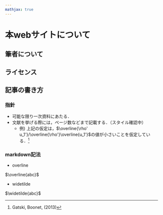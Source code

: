 ```yaml
---
mathjax: true
---
```


# 本webサイトについて

## 筆者について

## ライセンス

## 記事の書き方

### 指針

- 可能な限り一次資料にあたる．
- 文献を挙げる際には，ページ数などまで記載する．（スタイル確認中）
  - 例) 上記の仮定は，$\overline{\rho' u_1'}/\overline{\rho'}\overline{u_1'}$の値が小さいことを仮定している．[^gatski]

[^gatski]:Gatski, Boonet, (2013)

### markdown記法

- overline

$\overline{abc}$


- widetilde

$\widetilde{abc}$

